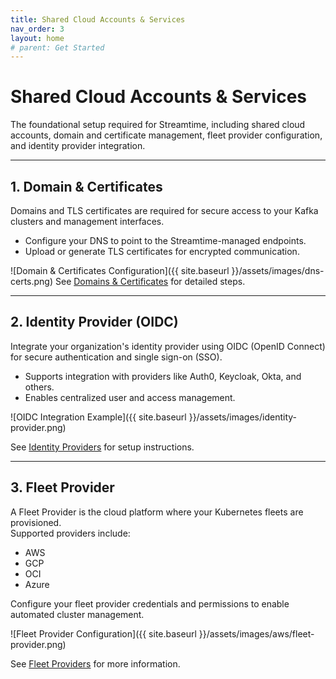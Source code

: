 ```yaml
---
title: Shared Cloud Accounts & Services
nav_order: 3
layout: home
# parent: Get Started
---
```


# Shared Cloud Accounts & Services

The foundational setup required for Streamtime, including shared cloud accounts, domain and certificate management, fleet provider configuration, and identity provider integration.

---


## 1. Domain & Certificates

Domains and TLS certificates are required for secure access to your Kafka clusters and management interfaces.  
- Configure your DNS to point to the Streamtime-managed endpoints.
- Upload or generate TLS certificates for encrypted communication.

![Domain & Certificates Configuration]({{ site.baseurl }}/assets/images/dns-certs.png)
See [Domains & Certificates](domains-certificates.html) for detailed steps.

---

## 2. Identity Provider (OIDC)

Integrate your organization's identity provider using OIDC (OpenID Connect) for secure authentication and single sign-on (SSO).  
- Supports integration with providers like Auth0, Keycloak, Okta, and others.
- Enables centralized user and access management.

![OIDC Integration Example]({{ site.baseurl }}/assets/images/identity-provider.png)

See [Identity Providers](identity-providers.html) for setup instructions.

---


## 3. Fleet Provider

A Fleet Provider is the cloud platform where your Kubernetes fleets are provisioned.  
Supported providers include:
- AWS
- GCP
- OCI
- Azure

Configure your fleet provider credentials and permissions to enable automated cluster management.

![Fleet Provider Configuration]({{ site.baseurl }}/assets/images/aws/fleet-provider.png)

See [Fleet Providers](fleet-providers.html) for more information.
